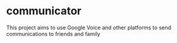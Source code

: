 # communicator
This project aims to use Google Voice and other platforms to send communications to friends and family
